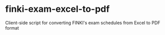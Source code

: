 # finki-exam-excel-to-pdf
Client-side script for converting FINKI's exam schedules from Excel to PDF format
